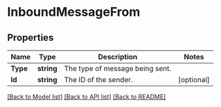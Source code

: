 # InboundMessageFrom

## Properties
Name | Type | Description | Notes
------------ | ------------- | ------------- | -------------
**Type** | **string** | The type of message being sent. | 
**Id** | **string** | The ID of the sender. | [optional] 

[[Back to Model list]](../README.md#documentation-for-models) [[Back to API list]](../README.md#documentation-for-api-endpoints) [[Back to README]](../README.md)


